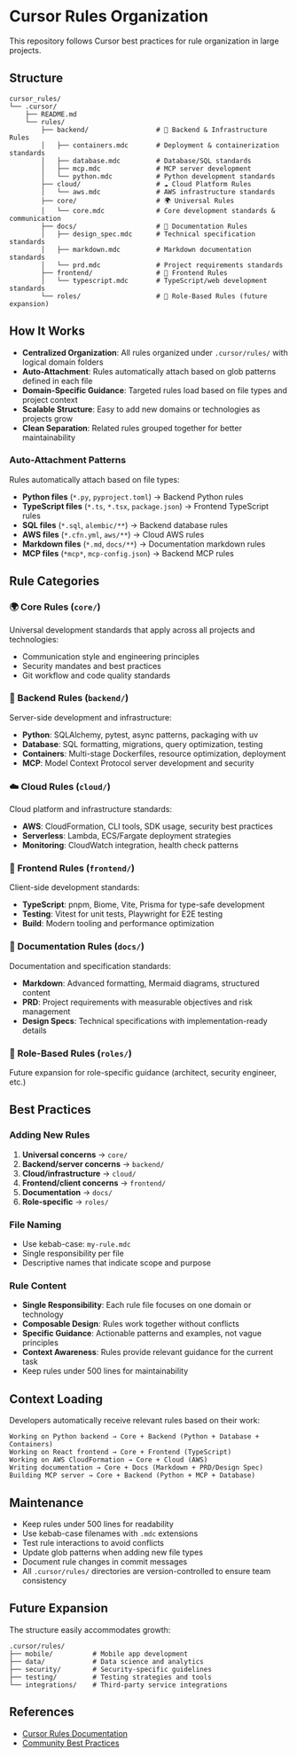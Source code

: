 # Cursor Rules Organization

This repository follows Cursor best practices for rule organization in large projects.

## Structure

```
cursor_rules/
└── .cursor/
    ├── README.md
    └── rules/
        ├── backend/                 # 🔧 Backend & Infrastructure Rules
        │   ├── containers.mdc       # Deployment & containerization standards
        │   ├── database.mdc         # Database/SQL standards
        │   ├── mcp.mdc              # MCP server development
        │   └── python.mdc           # Python development standards
        ├── cloud/                   # ☁️ Cloud Platform Rules
        │   └── aws.mdc              # AWS infrastructure standards
        ├── core/                    # 🌍 Universal Rules
        │   └── core.mdc             # Core development standards & communication
        ├── docs/                    # 📝 Documentation Rules
        │   ├── design_spec.mdc      # Technical specification standards
        │   ├── markdown.mdc         # Markdown documentation standards
        │   └── prd.mdc              # Project requirements standards
        ├── frontend/                # 🎨 Frontend Rules
        │   └── typescript.mdc       # TypeScript/web development standards
        └── roles/                   # 👥 Role-Based Rules (future expansion)
```

## How It Works

- **Centralized Organization**: All rules organized under `.cursor/rules/` with logical domain folders
- **Auto-Attachment**: Rules automatically attach based on glob patterns defined in each file
- **Domain-Specific Guidance**: Targeted rules load based on file types and project context
- **Scalable Structure**: Easy to add new domains or technologies as projects grow
- **Clean Separation**: Related rules grouped together for better maintainability

### Auto-Attachment Patterns

Rules automatically attach based on file types:

- **Python files** (`*.py`, `pyproject.toml`) → Backend Python rules
- **TypeScript files** (`*.ts`, `*.tsx`, `package.json`) → Frontend TypeScript rules  
- **SQL files** (`*.sql`, `alembic/**`) → Backend database rules
- **AWS files** (`*.cfn.yml`, `aws/**`) → Cloud AWS rules
- **Markdown files** (`*.md`, `docs/**`) → Documentation markdown rules
- **MCP files** (`*mcp*`, `mcp-config.json`) → Backend MCP rules

## Rule Categories

### 🌍 Core Rules (`core/`)
Universal development standards that apply across all projects and technologies:
- Communication style and engineering principles
- Security mandates and best practices
- Git workflow and code quality standards

### 🔧 Backend Rules (`backend/`)
Server-side development and infrastructure:
- **Python**: SQLAlchemy, pytest, async patterns, packaging with uv
- **Database**: SQL formatting, migrations, query optimization, testing
- **Containers**: Multi-stage Dockerfiles, resource optimization, deployment
- **MCP**: Model Context Protocol server development and security

### ☁️ Cloud Rules (`cloud/`)
Cloud platform and infrastructure standards:
- **AWS**: CloudFormation, CLI tools, SDK usage, security best practices
- **Serverless**: Lambda, ECS/Fargate deployment strategies
- **Monitoring**: CloudWatch integration, health check patterns

### 🎨 Frontend Rules (`frontend/`)
Client-side development standards:
- **TypeScript**: pnpm, Biome, Vite, Prisma for type-safe development
- **Testing**: Vitest for unit tests, Playwright for E2E testing
- **Build**: Modern tooling and performance optimization

### 📝 Documentation Rules (`docs/`)
Documentation and specification standards:
- **Markdown**: Advanced formatting, Mermaid diagrams, structured content
- **PRD**: Project requirements with measurable objectives and risk management
- **Design Specs**: Technical specifications with implementation-ready details

### 👥 Role-Based Rules (`roles/`)
Future expansion for role-specific guidance (architect, security engineer, etc.)

## Best Practices

### Adding New Rules
1. **Universal concerns** → `core/`
2. **Backend/server concerns** → `backend/`
3. **Cloud/infrastructure** → `cloud/`
4. **Frontend/client concerns** → `frontend/`
5. **Documentation** → `docs/`
6. **Role-specific** → `roles/`

### File Naming
- Use kebab-case: `my-rule.mdc`
- Single responsibility per file
- Descriptive names that indicate scope and purpose

### Rule Content
- **Single Responsibility**: Each rule file focuses on one domain or technology
- **Composable Design**: Rules work together without conflicts
- **Specific Guidance**: Actionable patterns and examples, not vague principles
- **Context Awareness**: Rules provide relevant guidance for the current task
- Keep rules under 500 lines for maintainability

## Context Loading

Developers automatically receive relevant rules based on their work:

```
Working on Python backend → Core + Backend (Python + Database + Containers)
Working on React frontend → Core + Frontend (TypeScript)
Working on AWS CloudFormation → Core + Cloud (AWS)
Writing documentation → Core + Docs (Markdown + PRD/Design Spec)
Building MCP server → Core + Backend (Python + MCP + Database)
```

## Maintenance

- Keep rules under 500 lines for readability
- Use kebab-case filenames with `.mdc` extensions
- Test rule interactions to avoid conflicts
- Update glob patterns when adding new file types
- Document rule changes in commit messages
- All `.cursor/rules/` directories are version-controlled to ensure team consistency

## Future Expansion

The structure easily accommodates growth:

```
.cursor/rules/
├── mobile/          # Mobile app development
├── data/            # Data science and analytics
├── security/        # Security-specific guidelines
├── testing/         # Testing strategies and tools
└── integrations/    # Third-party service integrations
```

## References
- [Cursor Rules Documentation](https://docs.cursor.com/customization/rules-for-ai)
- [Community Best Practices](https://community.cursor.com)